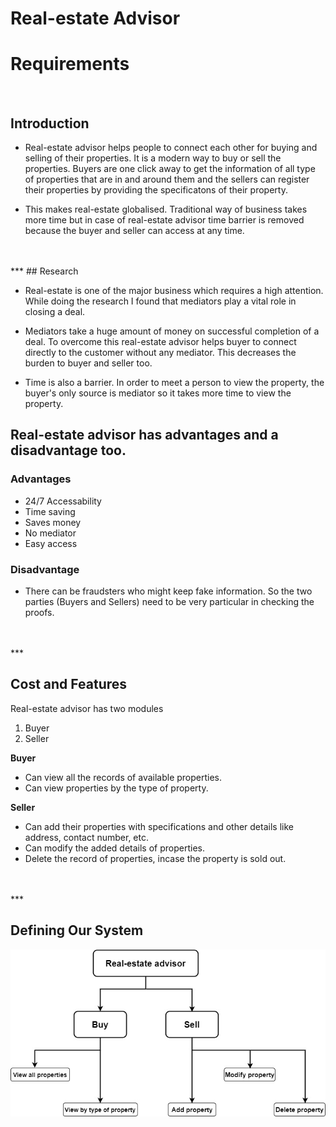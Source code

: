 # Real-estate Advisor

# Requirements
<br>

## Introduction

* Real-estate advisor helps people to connect each other for buying and selling of their properties. It is a modern way to buy or sell the properties. Buyers are one click away to get the information of all type of properties that are in and around them and the sellers can register their properties by providing the specificatons of their property.

* This makes real-estate globalised. Traditional way of business takes more time but in case of real-estate advisor time barrier is removed because the buyer and seller can access at any time.
<br>
<br>
***
## Research

 * Real-estate is one of the major business which requires a high attention. While doing the research I found that mediators play a vital role in closing a deal.

* Mediators take a huge amount of money on successful completion of a deal. To overcome this real-estate advisor helps buyer to connect directly to the customer without any mediator. This decreases the burden to buyer and seller too.

* Time is also a barrier. In order to meet a person to view the property, the buyer's only source is mediator so it takes more time to view the property.


## Real-estate advisor has advantages and a disadvantage too.

### Advantages 
* 24/7 Accessability
* Time saving
* Saves money
* No mediator
* Easy access

### Disadvantage
* There can be fraudsters who might keep fake information. So the two parties (Buyers and Sellers) need to be very particular in checking the proofs. 
<br>
<br>
***

## Cost and Features

Real-estate advisor has two modules <br>
1) Buyer
2) Seller

**Buyer**

* Can view all the records of available properties.
* Can view properties by the type of property.

**Seller**

* Can add their properties with specifications and other details like address, contact number, etc.
* Can modify the added details of properties.
* Delete the record of properties, incase the property is sold out.
<br>
<br>
***

## Defining Our System

![](Defining_our_system.jpg)






